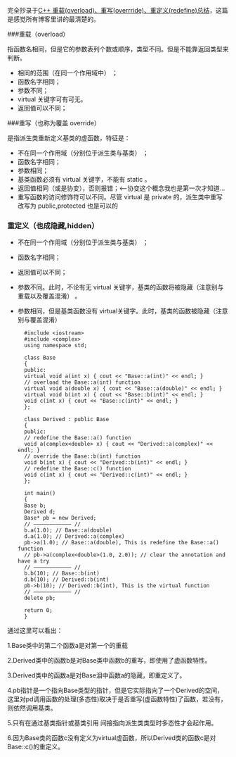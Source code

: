 完全抄录于[C++ 重载(overload)、重写(overrride)、重定义(redefine)总结](http://www.wutianqi.com/?p=3171)，这篇是感觉所有博客里讲的最清楚的。

###重载（overload）

指函数名相同，但是它的参数表列个数或顺序，类型不同。但是不能靠返回类型来判断。

* 相同的范围（在同一个作用域中） ；
* 函数名字相同；
* 参数不同；
* virtual 关键字可有可无。
* 返回值可以不同；

###重写（也称为覆盖 override）

是指派生类重新定义基类的虚函数，特征是：

* 不在同一个作用域（分别位于派生类与基类） ；
* 函数名字相同；
* 参数相同；
* 基类函数必须有 virtual 关键字，不能有 static 。
* 返回值相同（或是协变），否则报错；<—-协变这个概念我也是第一次才知道…
* 重写函数的访问修饰符可以不同。尽管 virtual 是 private 的，派生类中重写改写为 public,protected 也是可以的


### 重定义（也成隐藏,hidden）

* 不在同一个作用域（分别位于派生类与基类） ；
* 函数名字相同；
* 返回值可以不同；
* 参数不同。此时，不论有无 virtual 关键字，基类的函数将被隐藏（注意别与重载以及覆盖混淆） 。
* 参数相同，但是基类函数没有 virtual关键字。此时，基类的函数被隐藏（注意别与覆盖混淆） 


		#include <iostream>
		#include <complex>
		using namespace std;
		
		class Base
		{
		public:
		virtual void a(int x) { cout << "Base::a(int)" << endl; }
		// overload the Base::a(int) function
		virtual void a(double x) { cout << "Base::a(double)" << endl; }
		virtual void b(int x) { cout << "Base::b(int)" << endl; }
		void c(int x) { cout << "Base::c(int)" << endl; }
		};
		
		class Derived : public Base
		{
		public:
		// redefine the Base::a() function
		void a(complex<double> x) { cout << "Derived::a(complex)" << endl; }
		// override the Base::b(int) function
		void b(int x) { cout << "Derived::b(int)" << endl; }
		// redefine the Base::c() function
		void c(int x) { cout << "Derived::c(int)" << endl; }
		};
		
		int main()
		{
		Base b;
		Derived d;
		Base* pb = new Derived;
		// ———————————– //
		b.a(1.0); // Base::a(double)
		d.a(1.0); // Derived::a(complex)
		pb->a(1.0); // Base::a(double), This is redefine the Base::a() function
		// pb->a(complex<double>(1.0, 2.0)); // clear the annotation and have a try
		// ———————————– //
		b.b(10); // Base::b(int)
		d.b(10); // Derived::b(int)
		pb->b(10); // Derived::b(int), This is the virtual function
		// ———————————– //
		delete pb;
		
		return 0;
		}

通过这里可以看出：

1.Base类中的第二个函数a是对第一个的重载

2.Derived类中的函数b是对Base类中函数b的重写，即使用了虚函数特性。

3.Derived类中的函数a是对Base泪中函数a的隐藏，即重定义了。

4.pb指针是一个指向Base类型的指针，但是它实际指向了一个Derived的空间，这里对pd调用函数的处理(多态性)取决于是否重写(虚函数特性)了函数，若没有，则依然调用基类。

5.只有在通过基类指针或基类引用 间接指向派生类类型时多态性才会起作用。

6.因为Base类的函数c没有定义为virtual虚函数，所以Derived类的函数c是对Base::c()的重定义。